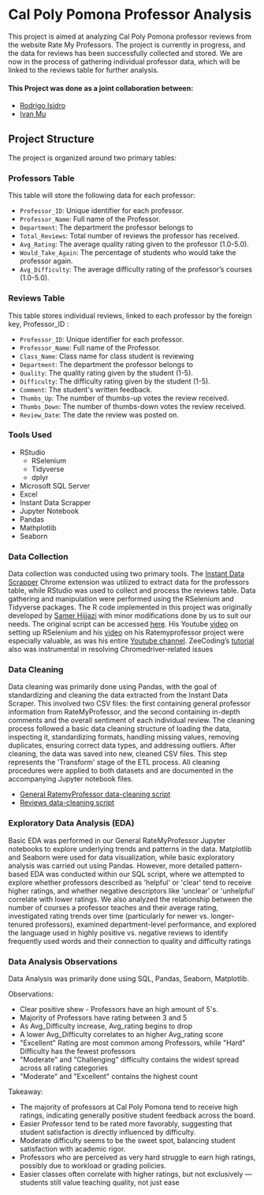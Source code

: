 # Cal Poly Pomona Professor Analysis
This project is aimed at analyzing Cal Poly Pomona professor reviews from the website Rate My Professors. The project is currently in progress, and the data for reviews has been successfully collected and stored. We are now in the process of gathering individual professor data, which will be linked to the reviews table for further analysis.

#### This Project was done as a joint collaboration between:  
- [Rodrigo Isidro](https://github.com/Rodgeroger) 
- [Ivan Mu](https://github.com/ivanmu-1)
## Project Structure

The project is organized around two primary tables:

### Professors Table

This table will store the following data for each professor:

* ```Professor_ID```: Unique identifier for each professor.
* ```Professor_Name```: Full name of the Professor.
* ```Department```: The department the professor belongs to
* ```Total_Reviews```: Total number of reviews the professor has received.
* ```Avg_Rating```: The average quality rating given to the professor (1.0-5.0).
* ```Would_Take_Again```: The percentage of students who would take the professor again.
* ```Avg_Difficulty```: The average difficulty rating of the professor’s courses (1.0-5.0).

### Reviews Table

This table stores individual reviews, linked to each professor by the foreign key, Professor_ID :

* ```Professor_ID```: Unique identifier for each professor.
* ```Professor_Name```: Full name of the Professor.
* ```Class_Name```: Class name for class student is reviewing
* ```Department```: The department the professor belongs to
* ```Quality```: The quality rating given by the student (1-5).
* ```Difficulty```: The difficulty rating given by the student (1-5).
* ```Comment```: The student's written feedback.
* ```Thumbs_Up```: The number of thumbs-up votes the review received.
* ```Thumbs_Down```: The number of thumbs-down votes the review received.
* ```Review_Date```: The date the review was posted on.

### Tools Used

* RStudio
  - RSelenium
  - Tidyverse
  - dplyr
* Microsoft SQL Server
* Excel
* Instant Data Scrapper
* Jupyter Notebook
* Pandas
* Mathplotlib
* Seaborn

### Data Collection

Data collection was conducted using two primary tools. The [Instant Data Scrapper](https://chromewebstore.google.com/detail/instant-data-scraper/ofaokhiedipichpaobibbnahnkdoiiah?hl=en-US) Chrome extension was utilized to extract data for the professors table, while RStudio was used to collect and process the reviews table. Data gathering and manipulation were performed using the RSelenium and Tidyverse packages. The R code implemented in this project was originally developed by [Samer Hijjazi](https://github.com/ggSamoora) with minor modifications done by us to suit our needs. The original script can be accessed [here](https://github.com/ggSamoora/TutorialsBySamoora/blob/3cacfc7b902e8c81dd628789dc7a1100c6eb16c8/rate_my_professor_script.Rmd). His Youtube [video](https://youtu.be/GnpJujF9dBw?si=khNkvGcjxOh9AwGQ) on setting up RSelenium and his [video](https://youtu.be/mWUOdV2nMOk?si=KhwTLVmnJaj4qtVP) on his Ratemyprofessor project were especially valuable, as was his entire [Youtube channel](https://www.youtube.com/@SamerHijjazi/featured). ZeeCoding’s [tutorial](https://www.youtube.com/watch?v=Bpd04FH9ycs&ab_channel=ZeeCoding) also was instrumental in resolving Chromedriver-related issues

### Data Cleaning

Data cleaning was primarily done using Pandas, with the goal of standardizing and cleaning the data extracted from the Instant Data Scraper. This involved two CSV files: the first containing general professor information from RateMyProfessor, and the second containing in-depth comments and the overall sentiment of each individual review. The cleaning process followed a basic data cleaning structure of loading the data, inspecting it, standardizing formats, handling missing values, removing duplicates, ensuring correct data types, and addressing outliers. After cleaning, the data was saved into new, cleaned CSV files. This step represents the 'Transform' stage of the ETL process. All cleaning procedures were applied to both datasets and are documented in the accompanying Jupyter notebook files. 
- [General RatemyProfessor data-cleaning script]()
- [Reviews data-cleaning script]()

### Exploratory Data Analysis (EDA)

Basic EDA was performed in our General RateMyProfessor Jupyter notebooks to explore underlying trends and patterns in the data. Matplotlib and Seaborn were used for data visualization, while basic exploratory analysis was carried out using Pandas. However, more detailed pattern-based EDA was conducted within our SQL script, where we attempted to explore whether professors described as 'helpful' or 'clear' tend to receive higher ratings, and whether negative descriptors like 'unclear' or 'unhelpful' correlate with lower ratings. We also analyzed the relationship between the number of courses a professor teaches and their average rating, investigated rating trends over time (particularly for newer vs. longer-tenured professors), examined department-level performance, and explored the language used in highly positive vs. negative reviews to identify frequently used words and their connection to quality and difficulty ratings

### Data Analysis Observations 

Data Analysis was primarily done using SQL, Pandas, Seaborn, Matplotlib.

Observations:

  - Clear positive shew - Professors have an high amount of 5's.
  - Majority of Professors have rating between 3 and 5
  - As Avg_Difficulty increase, Avg_rating begins to drop
  - A lower Avg_Difficulty correlates to an higher Avg_rating score
  - "Excellent" Rating are most common among Professors, while "Hard" Difficulty has the fewest professors
  - "Moderate" and "Challenging" difficulty contains the widest spread across all rating categories
  - "Moderate" and "Excellent" contains the highest count

Takeaway:

  - The majority of professors at Cal Poly Pomona tend to receive high ratings, indicating generally positive student feedback across the board.
  - Easier Professor tend to be rated more favorably, suggesting that student satisfaction is directly influenced by difficulty.
  - Moderate difficulty seems to be the sweet spot, balancing student satisfaction with academic rigor.
  - Professors who are perceived as very hard struggle to earn high ratings, possibly due to workload or grading policies.
  - Easier classes often correlate with higher ratings, but not exclusively — students still value teaching quality, not just ease
